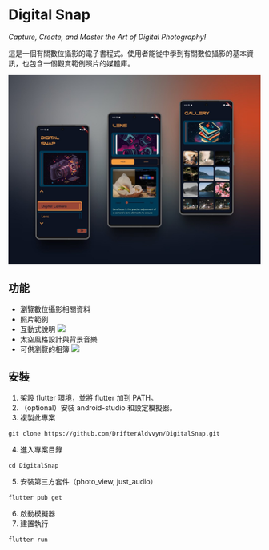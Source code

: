 # Digital Snap

_Capture, Create, and Master the Art of Digital Photography!_

這是一個有關數位攝影的電子書程式。使用者能從中學到有關數位攝影的基本資訊，也包含一個觀賞範例照片的媒體庫。

![](https://github.com/DrifterAldvvyn/DigitalSnap/blob/c9137562bf5f5241457f8cdbb36ed4d1698d83d3/demo/mockup.jpeg?raw=true)
## 功能

- 瀏覽數位攝影相關資料
- 照片範例
- 互動式說明
![](https://github.com/DrifterAldvvyn/DigitalSnap/blob/c9137562bf5f5241457f8cdbb36ed4d1698d83d3/demo/slide_crop.gif?raw=true)
- 太空風格設計與背景音樂
- 可供瀏覽的相簿
![](https://github.com/DrifterAldvvyn/DigitalSnap/blob/c9137562bf5f5241457f8cdbb36ed4d1698d83d3/demo/viewer_crop.gif?raw=true)
## 安裝

1. 架設 flutter 環境，並將 flutter 加到 PATH。
2. （optional）安裝 android-studio 和設定模擬器。
3. 複製此專案

```
git clone https://github.com/DrifterAldvvyn/DigitalSnap.git
```

4. 進入專案目錄 

```
cd DigitalSnap
```

5. 安裝第三方套件（photo_view, just_audio）

```
flutter pub get
```

6. 啟動模擬器
7. 建置執行

```
flutter run
```
